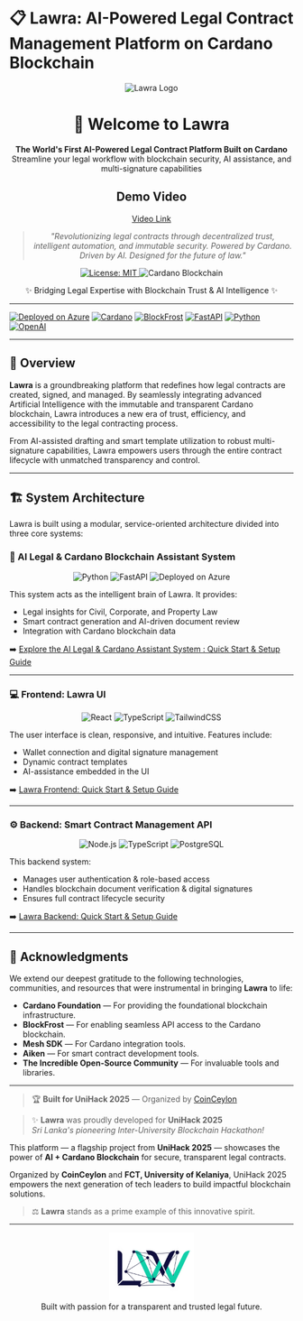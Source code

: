 # 📋 Lawra: AI-Powered Legal Contract Management Platform on Cardano Blockchain

<div align="center">

![Lawra Logo](https://img.shields.io/badge/Lawra-Legal%20Contract%20Platform-blue?style=for-the-badge)

# 🚀 Welcome to Lawra

**The World's First AI-Powered Legal Contract Platform Built on Cardano**
Streamline your legal workflow with blockchain security, AI assistance, and multi-signature capabilities

## Demo Video

<a href="https:https://youtu.be/bvhC9JpJ8U8"> Video Link </a>

> _"Revolutionizing legal contracts through decentralized trust, intelligent automation, and immutable security. Powered by Cardano. Driven by AI. Designed for the future of law."_

<p align="center">
<a href="https://github.com/your-org/Lawra/blob/main/LICENSE">
  <img src="https://img.shields.io/badge/License-MIT-green?style=for-the-badge" alt="License: MIT">
</a>
<img src="https://img.shields.io/badge/Cardano-Blockchain-0033AD?style=for-the-badge&logo=cardano&logoColor=white" alt="Cardano Blockchain">
</p>

</div>

<p align="center">
✨ Bridging Legal Expertise with Blockchain Trust & AI Intelligence ✨
</p>

---

[![Deployed on Azure](https://img.shields.io/badge/Deployed%20on-Azure-0078d4?style=for-the-badge&logo=microsoft-azure&logoColor=white)](https://calm-cliff-0d11fd610.2.azurestaticapps.net)
[![Cardano](https://img.shields.io/badge/Cardano-Preview%20Testnet-0066cc?style=for-the-badge&logo=cardano&logoColor=white)](https://cardano.org)
[![BlockFrost](https://img.shields.io/badge/BlockFrost-API-00d4aa?style=for-the-badge&logo=data:image/svg+xml;base64,PHN2ZyB3aWR0aD0iMjQiIGhlaWdodD0iMjQiIHZpZXdCb3g9IjAgMCAyNCAyNCIgZmlsbD0ibm9uZSIgeG1sbnM9Imh0dHA6Ly93d3cudzMub3JnLzIwMDAvc3ZnIj4KPHBhdGggZD0iTTEyIDJMMTMuMDkgOC4yNkwyMCAxMEwxMy4wOSAxNS43NEwxMiAyMkwxMC45MSAxNS43NEw0IDEwTDEwLjkxIDguMjZMMTIgMloiIGZpbGw9IndoaXRlIi8+Cjwvc3ZnPgo=&logoColor=white)](https://blockfrost.io)
[![FastAPI](https://img.shields.io/badge/FastAPI-0.104.1-009688?style=for-the-badge&logo=fastapi&logoColor=white)](https://fastapi.tiangolo.com/)
[![Python](https://img.shields.io/badge/Python-3.10+-3776ab?style=for-the-badge&logo=python&logoColor=white)](https://python.org)
[![OpenAI](https://img.shields.io/badge/OpenAI-GPT--4-412991?style=for-the-badge&logo=openai&logoColor=white)](https://openai.com)

---

## 🚀 Overview

**Lawra** is a groundbreaking platform that redefines how legal contracts are created, signed, and managed. By seamlessly integrating advanced Artificial Intelligence with the immutable and transparent Cardano blockchain, Lawra introduces a new era of trust, efficiency, and accessibility to the legal contracting process.

From AI-assisted drafting and smart template utilization to robust multi-signature capabilities, Lawra empowers users through the entire contract lifecycle with unmatched transparency and control.

---

## 🏗️ System Architecture

Lawra is built using a modular, service-oriented architecture divided into three core systems:

### 🧠 AI Legal & Cardano Blockchain Assistant System

<p align="center">
<img src="https://img.shields.io/badge/Python-3.10+-3776ab?style=for-the-badge&logo=python&logoColor=white" alt="Python">
<img src="https://img.shields.io/badge/FastAPI-API-009688?style=for-the-badge&logo=fastapi&logoColor=white" alt="FastAPI">
<img src="https://img.shields.io/badge/Deployed%20on-Azure-0078d4?style=for-the-badge&logo=microsoft-azure&logoColor=white" alt="Deployed on Azure">
</p>

This system acts as the intelligent brain of Lawra. It provides:

- Legal insights for Civil, Corporate, and Property Law
- Smart contract generation and AI-driven document review
- Integration with Cardano blockchain data

➡️ [Explore the AI Legal & Cardano Assistant System : Quick Start & Setup Guide](./mcp/README.md)

---

### 💻 Frontend: Lawra UI

<p align="center">
<img src="https://img.shields.io/badge/React-18.3.1-61DAFB?logo=react&logoColor=white&style=for-the-badge" alt="React">
<img src="https://img.shields.io/badge/TypeScript-5.5.3-3178C6?logo=typescript&logoColor=white&style=for-the-badge" alt="TypeScript">
<img src="https://img.shields.io/badge/TailwindCSS-3.4.11-06B6D4?logo=tailwindcss&logoColor=white&style=for-the-badge" alt="TailwindCSS">
</p>

The user interface is clean, responsive, and intuitive. Features include:

- Wallet connection and digital signature management
- Dynamic contract templates
- AI-assistance embedded in the UI

➡️ [Lawra Frontend: Quick Start & Setup Guide](./frontend/README.md)

---

### ⚙️ Backend: Smart Contract Management API

<p align="center">
<img src="https://img.shields.io/badge/Node.js-v18+-339933?style=for-the-badge&logo=nodedotjs&logoColor=white" alt="Node.js">
<img src="https://img.shields.io/badge/TypeScript-API-3178C6?logo=typescript&logoColor=white&style=for-the-badge" alt="TypeScript">
<img src="https://img.shields.io/badge/PostgreSQL-DB-4169E1?style=for-the-badge&logo=postgresql&logoColor=white" alt="PostgreSQL">
</p>

This backend system:

- Manages user authentication & role-based access
- Handles blockchain document verification & digital signatures
- Ensures full contract lifecycle security

➡️ [Lawra Backend: Quick Start & Setup Guide](./backend/README.md)

---

## 🙏 Acknowledgments

We extend our deepest gratitude to the following technologies, communities, and resources that were instrumental in bringing **Lawra** to life:

- **Cardano Foundation** — For providing the foundational blockchain infrastructure.
- **BlockFrost** — For enabling seamless API access to the Cardano blockchain.
- **Mesh SDK** — For Cardano integration tools.
- **Aiken** — For smart contract development tools.
- **The Incredible Open-Source Community** — For invaluable tools and libraries.

---

> 🏆 **Built for UniHack 2025** — Organized by [CoinCeylon](https://coinceylon.com/)

> ✨ **Lawra** was proudly developed for **UniHack 2025**  
> _Sri Lanka's pioneering Inter-University Blockchain Hackathon!_

This platform — a flagship project from **UniHack 2025** — showcases the power of **AI + Cardano Blockchain** for secure, transparent legal contracts.

Organized by **CoinCeylon** and **FCT, University of Kelaniya**, UniHack 2025 empowers the next generation of tech leaders to build impactful blockchain solutions.

> ⚖️ **Lawra** stands as a prime example of this innovative spirit.

---

<p align="center">
<img src="./frontend/src/assets/logo.png" alt="Lawra Logo" width="150"/><br>
Built with passion for a transparent and trusted legal future.
</p>

